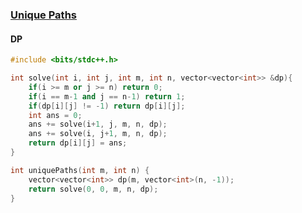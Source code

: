 ### [Unique Paths](https://www.codingninjas.com/codestudio/problems/unique-paths_8230802?challengeSlug=striver-sde-challenge&leftPanelTab=0)

#### DP 

```cpp
#include <bits/stdc++.h> 

int solve(int i, int j, int m, int n, vector<vector<int>> &dp){
	if(i >= m or j >= n) return 0;
	if(i == m-1 and j == n-1) return 1;
	if(dp[i][j] != -1) return dp[i][j];
	int ans = 0;
	ans += solve(i+1, j, m, n, dp);
	ans += solve(i, j+1, m, n, dp);
	return dp[i][j] = ans;
}

int uniquePaths(int m, int n) {
	vector<vector<int>> dp(m, vector<int>(n, -1));
	return solve(0, 0, m, n, dp);
}
```